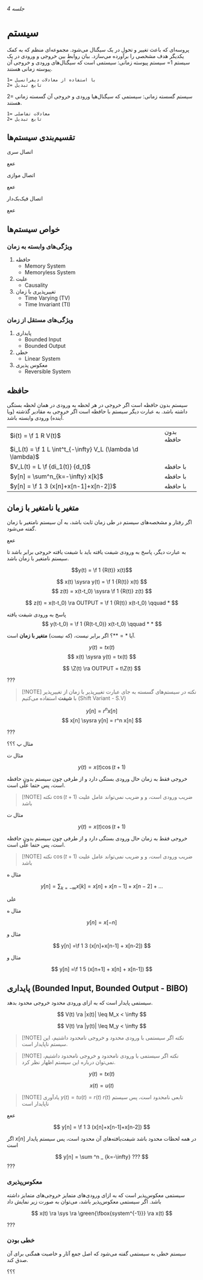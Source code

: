 ###### جلسه 4

# سیستم

پروسه‌ای که باعث تغییر و تحول در یک سیگنال می‌شود.
مجموعه‌ای منظم که به کمک یکدیگر هدف مشخصی را برآورده می‌سازد.
بیان روابط بین خروجی و ورودی در یک سیستم
1= سیستم پیوسته زمانی: سیستمی است که سیگنال‌های ورودی و خروجی آن پیوسته زمانی هستند.

	1= با استفاده از معادلات دیفرانسیل
	2= تابع تبدیل

2= سیستم گسسته زمانی: سیستمی که سیگنال‌هیا ورودی و خروجی آن گسسته زمانی هستند.

	1= معادلات تفاضلی
	2= تابع تبدیل

## تقسیم‌بندی سیستم‌ها
اتصال سری

ععع

اتصال موازی

ععع

اتصال فیک‌بک‌دار

ععع

## خواص سیستم‌ها
### ویژگی‌های وابسته به زمان
1. حافظه
	 - Memory System
	 - Memoryless System
2. علیت
	- Causality
3. تغییرپذیری با زمان
	- Time Varying (TV)
	- Time Invariant (TI)

### ویژگی‌های مستقل از زمان
1. پایداری
	- Bounded Input
	- Bounded Output
2. خطی
	- Linear System
3. معکوس پذیری
	- Reversible System


## حافظه
سیستم بدون حافظه است اگر خروجی در هر لحظه به ورودی در همان لحظه بستگی داشته باشد. به عبارت دیگر سیستم با حافظه است اگر خروجی به مقادیر گذشته (ویا آینده) ورودی وابسته باشد.





<mesal>


|     |     |
| --- | --- |
|  $i(t) = \f 1 R V(t)$   |   بدون حافظه  |
|  $i_L(t) = \f 1 L \int^t_{-\infty} V_L (\lambda \d \lambda)$   |     |
|  $V_L(t) = L \f {di_1(t)} {d_t}$   |  با حافظه   |
|   $y[n] = \sum^n_{k=-\infty} x[k]$  |  با حافظه   |
|   $y[n] = \f 1 3 (x[n]+x[n-1]+x[n-2])$  |  با حافظه   |

</mesal>

## متغیر یا نامتغیر با زمان

اگر رفتار و مشخصه‌های سیستم در طی زمان ثابت باشد، به آن سیستم نامتغیر با زمان گفته می‌شود.

ععع

به عبارت دیگر، پاسخ به ورودی شیفت یافته باید با شیفت یافته خروجی برابر باشد تا سیستم نامتغیر با زمان باشد.

<mesal>

$$y(t) = \f 1 {R(t)} x(t)$$

$$
x(t) \sysra y(t) = \f 1 {R(t)} x(t)
$$
$$
z(t) = x(t-t_0) \sysra \f 1 {R(t)} z(t)
$$

$$
z(t) = x(t-t_0) \ra OUTPUT = \f 1 {R(t)} x(t-t_0) \qquad *
$$

پاسخ به ورودی شیفت یافته
$$
y(t-t_0) = \f 1 {R(t-t_0)}  x(t-t_0) \qquad * *
$$

آیا $* = **$؟  اگر برابر نیست، (که نیست) **متغیر با زمان** است.

</mesal>


<mesal>

$$
y(t) = tx(t)
$$
$$
x(t) \sysra y(t) = tx(t)
$$

$$
\Z(t) \ra OUTPUT = t\Z(t)
$$

???

</mesal>

> [!NOTE] نکته
در سیستم‌های گسسته به جای عبارت تغییرپذیر با زمان از تغییرپذیر با **شیفت** استفاده می‌کنیم (Shift Variant - S.V)

<mesal>

$$
y[n]=r^nx[n]
$$
$$
x[n] \sysra y[n] = r^n x[n]
$$

???

</mesal>



<mesal>

مثال پ
؟؟؟

</mesal>


<mesal>

مثال ت

$$
y(t) = x(t) \cos {(t+1)}
$$

خروجی فقط به زمان حال ورودی بستگی دارد و از طرفی چون سیستم بدون حافظه است، پس حتما علّی است.

> [!NOTE] نکته
> $\cos{(t+1)}$ ضریب ورودی است، و و ضریب نمی‌تواند عامل علیت باشد



</mesal>

<mesal>

مثال ت

$$
y(t) = x(t) \cos {(t+1)}
$$

خروجی فقط به زمان حال ورودی بستگی دارد و از طرفی چون سیستم بدون حافظه است، پس حتما علّی است.

> [!NOTE] نکته
> $\cos{(t+1)}$ ضریب ورودی است، و و ضریب نمی‌تواند عامل علیت باشد


</mesal>


<mesal>

مثال ه

$$
y[n] = \sum _{k=-\infty} x[k] = x[n]+x[n-1]+x[n-2]+...
$$


<javab>

علی

</javab>

</mesal>
<mesal>

مثال ه

$$
y[n] = x[-n]
$$


</mesal>
<mesal>

مثال و

$$
y[n] =\f 1 3 (x[n]+x[n-1] + x[n-2])
$$


</mesal>
<mesal>

مثال و

$$
y[n] =\f 1 5 (x[n+1] + x[n] + x[n-1])
$$


</mesal>

## پایداری (Bounded Input, Bounded Output - BIBO)

سیستمی پایدار است که به ازای ورودی محدود خروجی محدود بدهد.

$$
V(t) \ra |x(t)| \leq M_x < \infty
$$


$$
V(t) \ra |y(t)| \leq M_y < \infty
$$

> [!NOTE] نکته
اگر سیستمی با ورودی محدود و خروجی نامحدود داشتیم، این سیستم ناپایدار است.

> [!NOTE] نکته
اگر سیستمی با ورودی نامحدود و خروجی نامحدود داشتیم، نمی‌توان درباره این سیستم اظهار نظر کرد.

<mesal>

$$
y(t) = tx(t)
$$

$$
x(t) = u(t)
$$

> [!NOTE] یادآوری
$y(t) = tu(t) = r(t)$
$r(t)$ تابعی نامحدود است، پس سیستم ناپایدار است

ععع


</mesal>

<mesal>

$$
y[n] = \f 1 3 (x[n]+x[n-1]+x[n-2])
$$

اگر $x[n]$ در همه لحظات محدود باشد شیفت‌یافته‌های آن محدود است، پس سیستم پایدار است


</mesal>



<mesal>

$$
y[n] = \sum ^n _ {k=-\infty} ???
$$
???

</mesal>


### معکوس‌پذیری

سیستمی معکوس‌پذیر است که به ازای ورودی‌های متمایز خروجی‌های متمایز داشته باشد. اگر سیستمی معکوس‌پذیر باشد، می‌توان به صورت زیر نمایش داد

$$
x(t) \ra \sys \ra \green{\fbox{system^{-1}}} \ra x(t)
$$

???

### خطی بودن
سیستم خطی به سیستمی گفته می‌شود که اصل جمع آثار و خاصیت همگنی برای آن صدق کند.

؟؟؟




